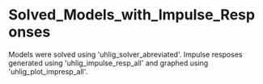 # Solved_Models_with_Impulse_Responses

Models were solved using 'uhlig_solver_abreviated'. Impulse resposes generated using 'uhlig_impulse_resp_all' and graphed using 'uhlig_plot_impresp_all'.

